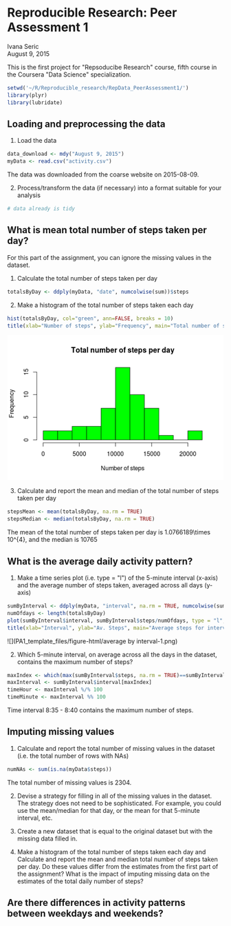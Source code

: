 # Reproducible Research: Peer Assessment 1
Ivana Seric  
August 9, 2015  


This is the first project for "Repsoducibe Research" course, fifth course in the Coursera "Data Science" specialization. 


```r
setwd('~/R/Reproducible_research/RepData_PeerAssessment1/')
library(plyr)
library(lubridate)
```

## Loading and preprocessing the data

1. Load the data


```r
data_download <- mdy("August 9, 2015")
myData <- read.csv("activity.csv")
```

The data was downloaded from the coarse website on 2015-08-09.

2. Process/transform the data (if necessary) into a format suitable for your analysis


```r
# data already is tidy
```


## What is mean total number of steps taken per day?

For this part of the assignment, you can ignore the missing values in the dataset.  

1. Calculate the total number of steps taken per day

```r
totalsByDay <- ddply(myData, "date", numcolwise(sum))$steps
```

2. Make a histogram of the total number of steps taken each day 

```r
hist(totalsByDay, col="green", ann=FALSE, breaks = 10)
title(xlab="Number of steps", ylab="Frequency", main="Total number of steps per day")
```

![](PA1_template_files/figure-html/histogram-1.png) 

3. Calculate and report the mean and median of the total number of steps taken per day

```r
stepsMean <- mean(totalsByDay, na.rm = TRUE)
stepsMedian <- median(totalsByDay, na.rm = TRUE)
```

The mean of the total number of steps taken per day is 1.0766189\times 10^{4}, 
and the median is 10765

## What is the average daily activity pattern?


1. Make a time series plot (i.e. type = "l") of the 5-minute interval (x-axis) and the average number of steps taken, averaged across all days (y-axis)

```r
sumByInterval <- ddply(myData, "interval", na.rm = TRUE, numcolwise(sum))
numOfdays <- length(totalsByDay)
plot(sumByInterval$interval, sumByInterval$steps/numOfdays, type = "l", col = "red", lwd = 2, ann=FALSE)
title(xlab="Interval", ylab="Av. Steps", main="Average steps for intervals")
```

![](PA1_template_files/figure-html/average by interval-1.png) 

2. Which 5-minute interval, on average across all the days in the dataset, contains the maximum number of steps?



```r
maxIndex <- which(max(sumByInterval$steps, na.rm = TRUE)==sumByInterval$steps, arr.ind = TRUE)
maxInterval <- sumByInterval$interval[maxIndex]
timeHour <- maxInterval %/% 100
timeMinute <- maxInterval %% 100
```

Time interval  8:35 - 8:40 contains the maximum number of steps.


## Imputing missing values

1. Calculate and report the total number of missing values in the dataset (i.e. the total number of rows with NAs)


```r
numNAs <- sum(is.na(myData$steps))
```

The total number of missing values is 2304.

2. Devise a strategy for filling in all of the missing values in the dataset. The strategy does not need to be sophisticated. For example, you could use the mean/median for that day, or the mean for that 5-minute interval, etc.



3. Create a new dataset that is equal to the original dataset but with the missing data filled in.

4. Make a histogram of the total number of steps taken each day and Calculate and report the mean and median total number of steps taken per day. Do these values differ from the estimates from the first part of the assignment? What is the impact of imputing missing data on the estimates of the total daily number of steps?

## Are there differences in activity patterns between weekdays and weekends?
